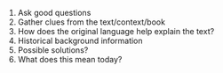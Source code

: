 1. Ask good questions
2. Gather clues from the text/context/book
3. How does the original language help explain the text?
4. Historical background information
5. Possible solutions?
6. What does this mean today?